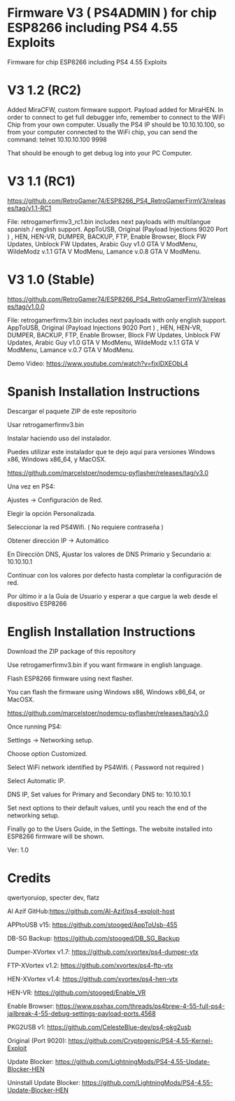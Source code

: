 # Firmware V3 ( PS4ADMIN ) for chip ESP8266 including PS4 4.55 Exploits

Firmware for chip ESP8266 including PS4 4.55 Exploits

V3 1.2 (RC2) 
============
Added MiraCFW, custom firmware support. Payload added for MiraHEN. In order to connect to get full debugger info, remember to connect to the WiFi Chip from your own computer. Usually the PS4 IP should be 10.10.10.100, so from your computer connected to the WiFi chip, you can send the command: telnet 10.10.10.100 9998

That should be enough to get debug log into your PC Computer.


V3 1.1 (RC1) 
============

https://github.com/RetroGamer74/ESP8266_PS4_RetroGamerFirmV3/releases/tag/v1.1-RC1

File: retrogamerfirmv3_rc1.bin includes next payloads with multilangue spanish / english support.
AppToUSB, Original (Payload Injections 9020 Port ) , HEN, HEN-VR, DUMPER, BACKUP, FTP, Enable Browser, Block FW Updates, Unblock FW Updates, Arabic Guy v1.0 GTA V ModMenu, WildeModz v.1.1 GTA V ModMenu, Lamance v.0.8 GTA V ModMenu.

V3 1.0 (Stable) 
===============

https://github.com/RetroGamer74/ESP8266_PS4_RetroGamerFirmV3/releases/tag/v1.0.0

File: retrogamerfirmv3.bin includes next payloads with only english support.
AppToUSB, Original (Payload Injections 9020 Port ) , HEN, HEN-VR, DUMPER, BACKUP, FTP, Enable Browser, Block FW Updates, Unblock FW Updates, Arabic Guy v1.0 GTA V ModMenu, WildeModz v.1.1 GTA V ModMenu, Lamance v.0.7 GTA V ModMenu.

Demo Video: https://www.youtube.com/watch?v=fjxIDXEObL4


Spanish Installation Instructions
==================================

Descargar el paquete ZIP de este repositorio

Usar retrogamerfirmv3.bin

Instalar haciendo uso del instalador.

Puedes utilizar este instalador que te dejo aquí para versiones Windows x86, Windows x86_64, y MacOSX.

https://github.com/marcelstoer/nodemcu-pyflasher/releases/tag/v3.0



Una vez en PS4:

Ajustes -> Configuración de Red.

Elegir la opción Personalizada.

Seleccionar la red PS4Wifi. ( No requiere contraseña )

Obtener dirección IP -> Automático

En Dirección DNS, Ajustar los valores de DNS Primario y Secundario a: 10.10.10.1

Continuar con los valores por defecto hasta completar la configuración de red.

Por último ir a la Guía de Usuario y esperar a que cargue la web desde el dispositivo ESP8266

English Installation Instructions
==================================

Download the ZIP package of this repository

Use retrogamerfirmv3.bin if you want firmware in english language.

Flash ESP8266 firmware using next flasher.

You can flash the firmware using Windows x86, Windows x86_64, or MacOSX.

https://github.com/marcelstoer/nodemcu-pyflasher/releases/tag/v3.0

Once running PS4:

Settings -> Networking setup.

Choose option Customized.

Select WiFi network identified by PS4Wifi. ( Password not required )

Select Automatic IP.

DNS IP, Set values for Primary and Secondary DNS to: 10.10.10.1

Set next options to their default values, until you reach the end of the networking setup.

Finally go to the Users Guide, in the Settings. The website installed into ESP8266 firmware will be shown.


Ver: 1.0

# Credits
qwertyoruiop, specter dev, flatz

Al Azif GitHub:https://github.com/Al-Azif/ps4-exploit-host

APPtoUSB v15: https://github.com/stooged/AppToUsb-455

DB-SG Backup: https://github.com/stooged/DB_SG_Backup

Dumper-XVortex v1.7: https://github.com/xvortex/ps4-dumper-vtx

FTP-XVortex v1.2: https://github.com/xvortex/ps4-ftp-vtx

HEN-XVortex v1.4: https://github.com/xvortex/ps4-hen-vtx

HEN-VR: https://github.com/stooged/Enable_VR

Enable Browser: https://www.psxhax.com/threads/ps4brew-4-55-full-ps4-jailbreak-4-55-debug-settings-payload-ports.4568

PKG2USB v1: https://github.com/CelesteBlue-dev/ps4-pkg2usb

Original (Port 9020): https://github.com/Cryptogenic/PS4-4.55-Kernel-Exploit

Update Blocker: https://github.com/LightningMods/PS4-4.55-Update-Blocker-HEN

Uninstall Update Blocker: https://github.com/LightningMods/PS4-4.55-Update-Blocker-HEN
